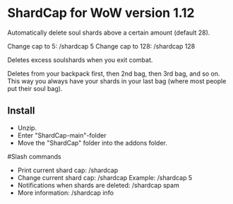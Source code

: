 # ShardCap for WoW version 1.12
Automatically delete soul shards above a certain amount (default 28).

Change cap to 5: /shardcap 5
Change cap to 128: /shardcap 128

Deletes excess soulshards when you exit combat.

Deletes from your backpack first, then 2nd bag, then 3rd bag, and so on. This way you always have your shards in your last bag (where most people put their soul bag). 


## Install
- Unzip. 
- Enter "ShardCap-main"-folder
- Move the "ShardCap" folder into the addons folder. 

#Slash commands
- Print current shard cap: /shardcap    
- Change current shard cap: /shardcap <number>
Example: /shardcap 5
- Notifications when shards are deleted: /shardcap spam
- More information: /shardcap info

